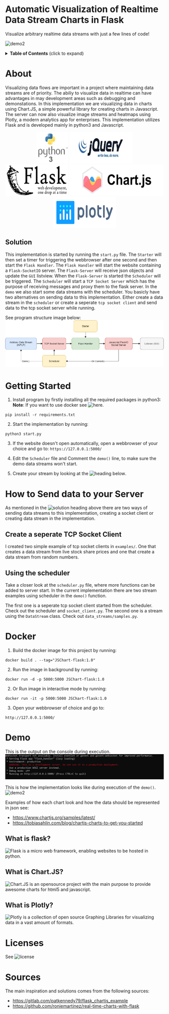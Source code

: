 # Automatic Visualization of Realtime Data Stream Charts in Flask
 Visualize arbitrary realtime data streams with just a few lines of code!

![demo2](images/demo2.gif)

<details>
  <summary><strong>Table of Contents</strong> (click to expand)</summary>

<!-- toc -->

- [About](#About)
- [Solution](#Solution)
- [Getting-Started](#Getting-Started)
- [How-to-Send-data-to-your-Server](#How-to-Send-data-to-your-Server)
- [Docker](#Docker)
- [Demo](#demo)
- [Examples](#examples)
- [What-is-flask?](#What-is-flask?)
- [What-is-JSChart?](#What-is-Chart.JS?)
- [License](#license)
- [Sources](#sources)

<!-- tocstop -->
</details>

# About
Visualizing data flows are important in a project where maintaining data streams are of priority.
The abiliy to visualize data in realtime can have advantages in may development areas such as debugging and
demonstations. In this implementation we are visualizing data in charts using Chart.JS, a simple powerful library for creating charts in Javascript. The server can now also visualize image streams and heatmaps using Plotly, a modern analytics app for enterprises. This implementation utilizes Flask and is developed mainly in python3 and Javascript.

<p align="center" >
  <img width="100" height="100" src="images/python.png">
  <img width="200" height="100" src="images/jquery.jpg">
  <img width="200" height="100" src="images/flask_logo.png">
  <img width="300" height="100" src="images/chartjs.png">
  <img width="200" height="100" src="images/plotly.png">
</p>

## Solution
This implementation is started by running the `start.py` file. The `Starter` will then set a timer for triggering the webbrowser after one second and then start the `Flask Handler`. The `Flask Handler` will start the website containing a `Flask-SocketIO` server. The `Flask-Server` will receive json objects and update the `GUI` listview. When the `Flask-Server` is started the `Scheduler` will be triggered. The `Scheduler` will start a `TCP Socket Server` which has the purpose of receiving messages and proxy them to the flask server. In the `demo` we also start some data streams with the scheduler. You basicly have two alternatives on sending data to this implementation. Either create a data stream in the `scheduler` or create a seperate `tcp socket client` and send data to the tcp socket server while running.

See program structure image below:
![structure](images/structure.png)


# Getting Started
1. Install program by firstly installing all the required packages in python3:
**Note**: If you want to use docker see ![here](#Docker).
```
pip install -r requirements.txt
```

2. Start the implementation by running:
```
python3 start.py
```

3. If the website doesn't open automatically, open a webbrowser of your choice and go to: `https://127.0.0.1:5000/`

4. Edit the `Scheduler` file and Comment the `demo()` line, to make sure the demo data streams won't start.

5. Create your stream by looking at the ![heading below](#How-to-Send-data-to-your-Server).

# How to Send data to your Server
As mentioned in the ![solution heading above](#Solution) there are two ways of sending data streams to this implementation, creating a socket client or creating data stream in the implementation.

## Create a seperate TCP Socket Client
I created two simple example of tcp socket clients in `examples/`. One that creates a data stream from live stock share prices and one that create a data stream from random numbers.

## Using the scheduler
Take a closer look at the `scheduler.py` file, where more functions can be added to server start. In the current implementation there are two stream examples using scheduler in the `demo()` function.

The first one is a seperate tcp socket client started from the scheduler. Check out the scheduler and `socket_client.py`. The second one is a stream using the `DataStream` class. Check out `data_streams/samples.py`.

# Docker
1. Build the docker image for this project by running:
```
docker build . --tag="JSChart-flask:1.0"
```
2. Run the image in background by running:
```
docker run -d -p 5000:5000 JSChart-flask:1.0
```

2. Or Run image in interactive mode by running:
```
docker run -it -p 5000:5000 JSChart-flask:1.0
```

3. Open your webbrowser of choice and go to:
```
http://127.0.0.1:5000/
```

# Demo

This is the output on the console during execution.
![demo1](images/demo1.PNG)

This is how the implementation looks like during execution of the `demo()`.
![demo2](images/demo2.gif)

Examples of how each chart look and how the data should be represented in json see:
* https://www.chartjs.org/samples/latest/
* https://tobiasahlin.com/blog/chartjs-charts-to-get-you-started

## What is flask?
![Flask](https://en.wikipedia.org/wiki/Flask_(web_framework)) is a micro web framework, enabling websites to be hosted in python.

## What is Chart.JS?
![Chart.JS](https://www.chartjs.org/) is an opensource project with the main purpose to provide awesome charts for html5 and javascript.

## What is Plotly?
![Plotly](https://plot.ly/) is a collection of open source Graphing Libraries for visualizing data in a vast amount of formats.

# Licenses
See ![license](LICENSE)

# Sources
The main inspiration and solutions comes from the following sources:
* https://gitlab.com/patkennedy79/flask_chartjs_example
* https://github.com/roniemartinez/real-time-charts-with-flask
